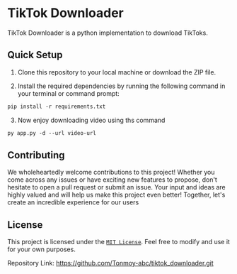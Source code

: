 # TikTok Downloader
TikTok Downloader is a python implementation to download  TikToks.

## Quick Setup ##

1. Clone this repository to your local machine or download the ZIP file.

2. Install the required dependencies by running the following command in your terminal or command prompt:

```markdown
pip install -r requirements.txt
```

3. Now enjoy downloading video using ths command
```markdown
py app.py -d --url video-url
```

## Contributing ##

We wholeheartedly welcome contributions to this project! Whether you come across any issues or have exciting new features to propose, don't hesitate to open a pull request or submit an issue. Your input and ideas are highly valued and will help us make this project even better! Together, let's create an incredible experience for our users

## License ##

This project is licensed under the [`MIT License`][license]. Feel free to modify and use it for your own purposes.

Repository Link: <https://github.com/Tonmoy-abc/tiktok_downloader.git>

[license]:[https://github.com/Tonmoy-abc/tiktok_downloader/blob/main/LICENSE]
